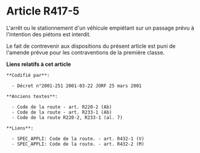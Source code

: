 # Article R417-5

L'arrêt ou le stationnement d'un véhicule empiétant sur un passage prévu à l'intention des piétons est interdit.

Le fait de contrevenir aux dispositions du présent article est puni de l'amende prévue pour les contraventions de la première
classe.

**Liens relatifs à cet article**

	**Codifié par**:

	  - Décret n°2001-251 2001-03-22 JORF 25 mars 2001

	**Anciens textes**:

	  - Code de la route - art. R220-2 (Ab)
	  - Code de la route - art. R233-1 (Ab)
	  - Code de la route R220-2, R233-1 (al. 7)

	**Liens**:

	  - SPEC_APPLI: Code de la route. - art. R432-1 (V)
	  - SPEC_APPLI: Code de la route. - art. R432-2 (M)
